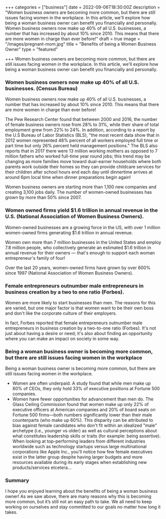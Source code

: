 +++
categories = ["business"]
date = 2022-09-06T18:30:00Z
description = "Women business owners are becoming more common, but there are still issues facing women in the workplace. In this article, we'll explore how being a woman business owner can benefit you financially and personally. Women business owners now make up 40% of all U.S. businesses, a number that has increased by about 10% since 2010. This means that there are more women in charge than ever before!"
draft = true
image = "/images/pregnant-mom.jpg"
title = "Benefits of being a Women Business Owner"
type = "featured"

+++
Women business owners are becoming more common, but there are still issues facing women in the workplace. In this article, we'll explore how being a woman business owner can benefit you financially and personally.

### Women business owners now make up 40% of all U.S. businesses. (Census Bureau)

Women business owners now make up 40% of all U.S. businesses, a number that has increased by about 10% since 2010. This means that there are more women in charge than ever before!

The Pew Research Center found that between 2000 and 2016, the number of female business owners rose from 28% to 31%, while their share of total employment grew from 22% to 24%. In addition, according to a report by the U.S Bureau of Labor Statistics (BLS), "the most recent data show that in 2012 women represented 48% percent of all workers employed full time or part time but only 26% percent held management positions." The BLS also reports that in 2017 there were 13 million working mothers as opposed to 7 million fathers who worked full-time year round jobs; this trend may be changing as more families move toward dual-earner households where both parents work outside their homes so they can provide childcare services for their children after school hours end each day until dinnertime arrives at around 6pm local time when dinner preparations begin again!

Women business owners are starting more than 1,100 new companies and creating 3,100 jobs daily. The number of women-owned businesses has grown by more than 50% since 2007.

### Women owned firms yield $1.6 trillion in annual revenue in the U.S. (National Association of Women Business Owners).

Women-owned businesses are a growing force in the US, with over 1 million women-owned firms generating $1.6 trillion in annual revenue.

Women own more than 7 million businesses in the United States and employ 7.8 million people, who collectively generate an estimated $1.6 trillion in annual revenue for their owners — that's enough to support each woman entrepreneur's family of four!

Over the last 20 years, women-owned firms have grown by over 600% since 1997 (National Association of Women Business Owners).

### Female entrepreneurs outnumber male entrepreneurs in business creation by a two to one ratio (Forbes).

Women are more likely to start businesses than men. The reasons for this are varied, but one major factor is that women want to be their own boss and don't like the corporate culture of their employers.

In fact, Forbes reported that female entrepreneurs outnumber male entrepreneurs in business creation by a two-to-one ratio (Forbes). It's not just about having a desire or need; it's also about finding an opportunity where you can make an impact on society in some way.

### Being a woman business owner is becoming more common, but there are still issues facing women in the workplace

Being a woman business owner is becoming more common, but there are still issues facing women in the workplace.

* Women are often underpaid. A study found that while men make up 80% of CEOs, they only hold 33% of executive positions at Fortune 500 companies.
* Women have fewer opportunities for advancement than men do. The Glass Ceiling Commission found that women make up only 22% of executive officers at American companies and 20% of board seats on Fortune 500 firms—both numbers significantly lower than their male counterparts (who make up 60%). This disparity can be attributed to bias against female candidates who don't fit within an idealized "male" archetype (i.e., younger vs older) as well as cultural perceptions about what constitutes leadership skills or traits (for example: being assertive). When looking at top-performing leaders from different industries worldwide such as technology startups versus large multinational corporations like Apple Inc., you'll notice how few female executives exist in the latter group despite having larger budgets and more resources available during its early stages when establishing new products/services etcetera...

### Summary

I hope you enjoyed learning about the benefits of being a woman business owner! As we saw above, there are many reasons why this is becoming more common, but it’s still not an easy path to take. We all need to keep working on ourselves and stay committed to our goals no matter how long it takes.